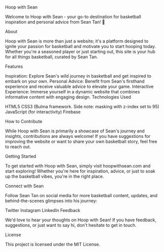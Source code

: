Hoop with Sean

Welcome to Hoop with Sean - your go-to destination for basketball inspiration and personal advice from Sean Tan! 🏀

About

Hoop with Sean is more than just a website; it's a platform designed to ignite your passion for basketball and motivate you to start hooping today. Whether you're a seasoned player or just starting out, this site is your hub for all things basketball, curated by Sean Tan.

Features

Inspiration: Explore Sean's wild journey in basketball and get inspired to embark on your own.
Personal Advice: Benefit from Sean's firsthand experience and receive valuable advice to elevate your game.
Interactive Experience: Immerse yourself in a dynamic website that combines informative content with engaging design.
Technologies Used

HTML5
CSS3 (Bulma framework. Side note: masking with z-index set to 95)
JavaScript (for interactivity)
Firebase

How to Contribute

While Hoop with Sean is primarily a showcase of Sean's journey and insights, contributions are always welcome! If you have suggestions for improving the website or want to share your own basketball story, feel free to reach out.

Getting Started

To get started with Hoop with Sean, simply visit hoopwithsean.com and start exploring! Whether you're here for inspiration, advice, or just to soak up the basketball vibes, you're in the right place.

Connect with Sean

Follow Sean Tan on social media for more basketball content, updates, and behind-the-scenes glimpses into his journey:

Twitter
Instagram
LinkedIn
Feedback

We'd love to hear your thoughts on Hoop with Sean! If you have feedback, suggestions, or just want to say hi, don't hesitate to get in touch.

License

This project is licensed under the MIT License.
